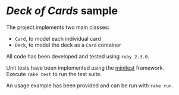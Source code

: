 # *Deck of Cards* sample

The project implements two main classes:  
- `Card`, to model each individual card  
- `Deck`, to model the deck as a `Card` container  

All code has been developed and tested using `ruby 2.3.0`.  

Unit tests have been implemented using the [minitest](http://docs.seattlerb.org/minitest/) framework.  
Execute `rake test` to run the test suite.  

An usage example has been provided and can be run with `rake run`.
